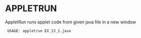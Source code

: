 # APPLETRUN

AppletRun runs applet code from given java file in a new window

```
 USAGE: appletrun EX_13_1.java
```
